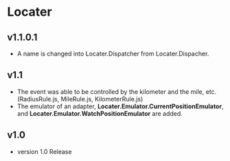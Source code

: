 Locater
====================================

v1.1.0.1
------------------------------------------------------------------------
* A name is changed into Locater.Dispatcher from Locater.Dispacher.

v1.1
------------------------------------------------------------------------
* The event was able to be controlled by the kilometer and the mile, etc. (RadiusRule.js, MileRule.js, KilometerRule.js)
* The emulator of an adapter, **Locater.Emulator.CurrentPositionEmulator**, and **Locater.Emulator.WatchPositionEmulator** are added. 

v1.0
------------------------------------------------------------------------
* version 1.0 Release